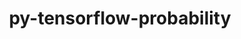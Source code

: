 ---
title: "py-tensorflow-probability"
layout: cache
categories: [package, develop]
meta: {"versions": ["0.23.0"], "compilers": ["gcc@=11.4.0"], "oss": ["ubuntu22.04"], "platforms": ["linux"], "targets": ["x86_64_v3"], "stacks": ["ml-linux-x86_64-cpu", "ml-linux-x86_64-cuda", "ml-linux-x86_64-rocm", "root"], "num_specs": 10, "num_specs_by_stack": {"ml-linux-x86_64-cuda": 10, "root": 10, "ml-linux-x86_64-cpu": 9, "ml-linux-x86_64-rocm": 3}}
spec_details: [{"hash": "2glomw3evycnspmsmyfp2rqmpfskfopj", "compiler": "gcc@=11.4.0", "versions": ["0.23.0"], "os": "ubuntu22.04", "platform": "linux", "target": "x86_64_v3", "variants": ["build_system=generic", "~py-jax", "~py-tensorflow"], "stacks": ["ml-linux-x86_64-cuda", "root", "ml-linux-x86_64-cpu"], "size": "-", "tarball": "https://binaries.spack.io/develop/build_cache/linux-ubuntu22.04-x86_64_v3/gcc-11.4.0/py-tensorflow-probability-0.23.0/linux-ubuntu22.04-x86_64_v3-gcc-11.4.0-py-tensorflow-probability-0.23.0-2glomw3evycnspmsmyfp2rqmpfskfopj.spack"}, {"hash": "4vwgkrksjza2abkybmbyt7gop425erbh", "compiler": "gcc@=11.4.0", "versions": ["0.23.0"], "os": "ubuntu22.04", "platform": "linux", "target": "x86_64_v3", "variants": ["build_system=generic", "~py-jax", "~py-tensorflow"], "stacks": ["ml-linux-x86_64-rocm", "ml-linux-x86_64-cuda", "root", "ml-linux-x86_64-cpu"], "size": "-", "tarball": "https://binaries.spack.io/develop/build_cache/linux-ubuntu22.04-x86_64_v3/gcc-11.4.0/py-tensorflow-probability-0.23.0/linux-ubuntu22.04-x86_64_v3-gcc-11.4.0-py-tensorflow-probability-0.23.0-4vwgkrksjza2abkybmbyt7gop425erbh.spack"}, {"hash": "5lwn26bx5loryyd3ui7io4rbcqbivyze", "compiler": "gcc@=11.4.0", "versions": ["0.23.0"], "os": "ubuntu22.04", "platform": "linux", "target": "x86_64_v3", "variants": ["build_system=generic", "~py-jax", "~py-tensorflow"], "stacks": ["ml-linux-x86_64-cuda", "root", "ml-linux-x86_64-cpu"], "size": "-", "tarball": "https://binaries.spack.io/develop/build_cache/linux-ubuntu22.04-x86_64_v3/gcc-11.4.0/py-tensorflow-probability-0.23.0/linux-ubuntu22.04-x86_64_v3-gcc-11.4.0-py-tensorflow-probability-0.23.0-5lwn26bx5loryyd3ui7io4rbcqbivyze.spack"}, {"hash": "ci577jrp3x7bvivwblvonpqujb7ku7bw", "compiler": "gcc@=11.4.0", "versions": ["0.23.0"], "os": "ubuntu22.04", "platform": "linux", "target": "x86_64_v3", "variants": ["build_system=generic", "~py-jax", "~py-tensorflow"], "stacks": ["ml-linux-x86_64-cuda", "root", "ml-linux-x86_64-cpu"], "size": "-", "tarball": "https://binaries.spack.io/develop/build_cache/linux-ubuntu22.04-x86_64_v3/gcc-11.4.0/py-tensorflow-probability-0.23.0/linux-ubuntu22.04-x86_64_v3-gcc-11.4.0-py-tensorflow-probability-0.23.0-ci577jrp3x7bvivwblvonpqujb7ku7bw.spack"}, {"hash": "n32jl5kjenf6562lr2rb7jjbkf75dx2a", "compiler": "gcc@=11.4.0", "versions": ["0.23.0"], "os": "ubuntu22.04", "platform": "linux", "target": "x86_64_v3", "variants": ["build_system=generic", "~py-jax", "~py-tensorflow"], "stacks": ["ml-linux-x86_64-rocm", "ml-linux-x86_64-cuda", "root", "ml-linux-x86_64-cpu"], "size": "-", "tarball": "https://binaries.spack.io/develop/build_cache/linux-ubuntu22.04-x86_64_v3/gcc-11.4.0/py-tensorflow-probability-0.23.0/linux-ubuntu22.04-x86_64_v3-gcc-11.4.0-py-tensorflow-probability-0.23.0-n32jl5kjenf6562lr2rb7jjbkf75dx2a.spack"}, {"hash": "4v4nhlfyyxf7scbh3qzsptr64474sgna", "compiler": "gcc@=11.4.0", "versions": ["0.23.0"], "os": "ubuntu22.04", "platform": "linux", "target": "x86_64_v3", "variants": ["build_system=generic", "~py-jax", "~py-tensorflow"], "stacks": ["ml-linux-x86_64-rocm", "ml-linux-x86_64-cuda", "root", "ml-linux-x86_64-cpu"], "size": "-", "tarball": "https://binaries.spack.io/develop/build_cache/linux-ubuntu22.04-x86_64_v3/gcc-11.4.0/py-tensorflow-probability-0.23.0/linux-ubuntu22.04-x86_64_v3-gcc-11.4.0-py-tensorflow-probability-0.23.0-4v4nhlfyyxf7scbh3qzsptr64474sgna.spack"}, {"hash": "f4megzaymyly6dxcx47ysv5dvj5cm45u", "compiler": "gcc@=11.4.0", "versions": ["0.23.0"], "os": "ubuntu22.04", "platform": "linux", "target": "x86_64_v3", "variants": ["build_system=generic", "~py-jax", "~py-tensorflow"], "stacks": ["ml-linux-x86_64-cuda", "root"], "size": "-", "tarball": "https://binaries.spack.io/develop/build_cache/linux-ubuntu22.04-x86_64_v3/gcc-11.4.0/py-tensorflow-probability-0.23.0/linux-ubuntu22.04-x86_64_v3-gcc-11.4.0-py-tensorflow-probability-0.23.0-f4megzaymyly6dxcx47ysv5dvj5cm45u.spack"}, {"hash": "layagithflgcxybyzamdc2hrijziszrn", "compiler": "gcc@=11.4.0", "versions": ["0.23.0"], "os": "ubuntu22.04", "platform": "linux", "target": "x86_64_v3", "variants": ["build_system=generic", "~py-jax", "~py-tensorflow"], "stacks": ["ml-linux-x86_64-cuda", "root", "ml-linux-x86_64-cpu"], "size": "-", "tarball": "https://binaries.spack.io/develop/build_cache/linux-ubuntu22.04-x86_64_v3/gcc-11.4.0/py-tensorflow-probability-0.23.0/linux-ubuntu22.04-x86_64_v3-gcc-11.4.0-py-tensorflow-probability-0.23.0-layagithflgcxybyzamdc2hrijziszrn.spack"}, {"hash": "hc5tu7o2ubjrhfyurej2xzkltwlrqst6", "compiler": "gcc@=11.4.0", "versions": ["0.23.0"], "os": "ubuntu22.04", "platform": "linux", "target": "x86_64_v3", "variants": ["build_system=generic", "~py-jax", "~py-tensorflow"], "stacks": ["ml-linux-x86_64-cuda", "root", "ml-linux-x86_64-cpu"], "size": "-", "tarball": "https://binaries.spack.io/develop/build_cache/linux-ubuntu22.04-x86_64_v3/gcc-11.4.0/py-tensorflow-probability-0.23.0/linux-ubuntu22.04-x86_64_v3-gcc-11.4.0-py-tensorflow-probability-0.23.0-hc5tu7o2ubjrhfyurej2xzkltwlrqst6.spack"}, {"hash": "th3giaoapfexfdhr3ht4n6sgdzzu6d3k", "compiler": "gcc@=11.4.0", "versions": ["0.23.0"], "os": "ubuntu22.04", "platform": "linux", "target": "x86_64_v3", "variants": ["build_system=generic", "~py-jax", "~py-tensorflow"], "stacks": ["ml-linux-x86_64-cuda", "root", "ml-linux-x86_64-cpu"], "size": "-", "tarball": "https://binaries.spack.io/develop/build_cache/linux-ubuntu22.04-x86_64_v3/gcc-11.4.0/py-tensorflow-probability-0.23.0/linux-ubuntu22.04-x86_64_v3-gcc-11.4.0-py-tensorflow-probability-0.23.0-th3giaoapfexfdhr3ht4n6sgdzzu6d3k.spack"}]
---